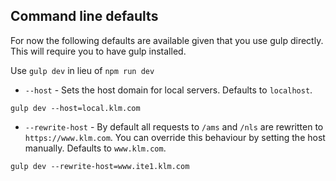 ## Command line defaults

For now the following defaults are available given that you use gulp directly. This will require you to have gulp installed.

Use `gulp dev` in lieu of `npm run dev`

- `--host` - Sets the host domain for local servers. Defaults to `localhost`.
```
gulp dev --host=local.klm.com
```

- `--rewrite-host` - By default all requests to `/ams` and `/nls` are rewritten to `https://www.klm.com`. You can override this behaviour by setting the host manually. Defaults to `www.klm.com`.
```
gulp dev --rewrite-host=www.ite1.klm.com
```
